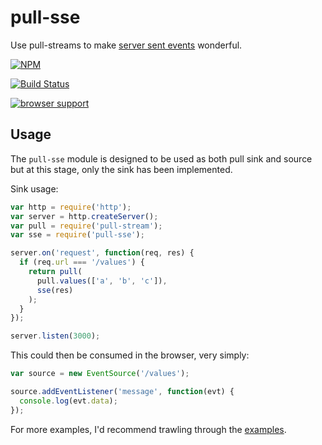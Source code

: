 # pull-sse

Use pull-streams to make
[server sent events](http://www.w3.org/TR/eventsource/) wonderful.


[![NPM](https://nodei.co/npm/pull-sse.png)](https://nodei.co/npm/pull-sse/)

[![Build Status](https://travis-ci.org/DamonOehlman/pull-sse.png?branch=master)](https://travis-ci.org/DamonOehlman/pull-sse)

[![browser support](https://ci.testling.com/DamonOehlman/pull-sse.png)](https://ci.testling.com/DamonOehlman/pull-sse)


## Usage

The `pull-sse` module is designed to be used as both pull sink and source
but at this stage, only the sink has been implemented.

Sink usage:

```js
var http = require('http');
var server = http.createServer();
var pull = require('pull-stream');
var sse = require('pull-sse');

server.on('request', function(req, res) {
  if (req.url === '/values') {
    return pull(
      pull.values(['a', 'b', 'c']),
      sse(res)
    );
  }
});

server.listen(3000);
```

This could then be consumed in the browser, very simply:

```js
var source = new EventSource('/values');

source.addEventListener('message', function(evt) {
  console.log(evt.data);
});
```

For more examples, I'd recommend trawling through the [examples](/examples).
